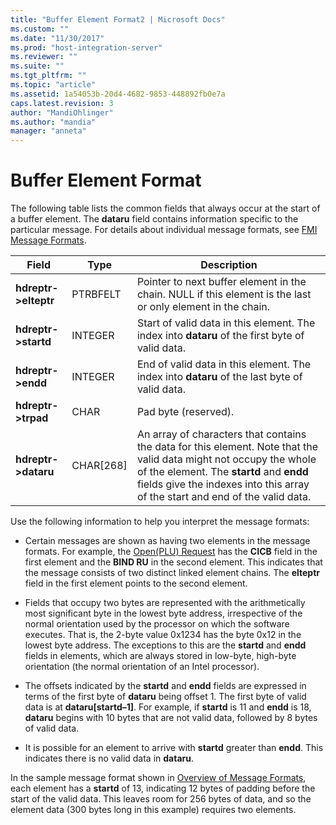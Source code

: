 ```yaml
---
title: "Buffer Element Format2 | Microsoft Docs"
ms.custom: ""
ms.date: "11/30/2017"
ms.prod: "host-integration-server"
ms.reviewer: ""
ms.suite: ""
ms.tgt_pltfrm: ""
ms.topic: "article"
ms.assetid: 1a54053b-20d4-4682-9853-448892fb0e7a
caps.latest.revision: 3
author: "MandiOhlinger"
ms.author: "mandia"
manager: "anneta"
---
```

# Buffer Element Format
The following table lists the common fields that always occur at the start of a buffer element. The **dataru** field contains information specific to the particular message. For details about individual message formats, see [FMI Message Formats](./fmi-message-formats2.md).  
  
|Field|Type|Description|  
|-----------|----------|-----------------|  
|**hdreptr->elteptr**|PTRBFELT|Pointer to next buffer element in the chain. NULL if this element is the last or only element in the chain.|  
|**hdreptr->startd**|INTEGER|Start of valid data in this element. The index into **dataru** of the first byte of valid data.|  
|**hdreptr->endd**|INTEGER|End of valid data in this element. The index into **dataru** of the last byte of valid data.|  
|**hdreptr->trpad**|CHAR|Pad byte (reserved).|  
|**hdreptr->dataru**|CHAR[268]|An array of characters that contains the data for this element. Note that the valid data might not occupy the whole of the element. The **startd** and **endd** fields give the indexes into this array of the start and end of the valid data.|  
  
 Use the following information to help you interpret the message formats:  
  
-   Certain messages are shown as having two elements in the message formats. For example, the [Open(PLU) Request](./open-plu-request2.md) has the **CICB** field in the first element and the **BIND RU** in the second element. This indicates that the message consists of two distinct linked element chains. The **elteptr** field in the first element points to the second element.  
  
-   Fields that occupy two bytes are represented with the arithmetically most significant byte in the lowest byte address, irrespective of the normal orientation used by the processor on which the software executes. That is, the 2-byte value 0x1234 has the byte 0x12 in the lowest byte address. The exceptions to this are the **startd** and **endd** fields in elements, which are always stored in low-byte, high-byte orientation (the normal orientation of an Intel processor).  
  
-   The offsets indicated by the **startd** and **endd** fields are expressed in terms of the first byte of **dataru** being offset 1. The first byte of valid data is at **dataru[startd–1]**. For example, if **startd** is 11 and **endd** is 18, **dataru** begins with 10 bytes that are not valid data, followed by 8 bytes of valid data.  
  
-   It is possible for an element to arrive with **startd** greater than **endd**. This indicates there is no valid data in **dataru**.  
  
 In the sample message format shown in [Overview of Message Formats](../core/overview-of-message-formats1.md), each element has a **startd** of 13, indicating 12 bytes of padding before the start of the valid data. This leaves room for 256 bytes of data, and so the element data (300 bytes long in this example) requires two elements.